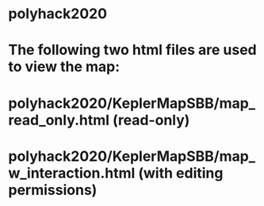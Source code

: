 # polyhack2020
# The following two html files are used to view the map:
# polyhack2020/KeplerMapSBB/map_read_only.html (read-only)
# polyhack2020/KeplerMapSBB/map_w_interaction.html (with editing permissions)


